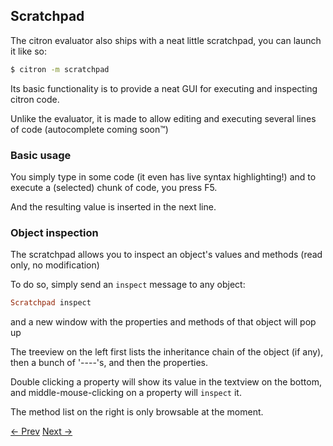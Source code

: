 ## Scratchpad 

The citron evaluator also ships with a neat little scratchpad, you can launch it like so:

```sh
$ citron -m scratchpad
```

Its basic functionality is to provide a neat GUI for executing and inspecting citron code.

Unlike the evaluator, it is made to allow editing and executing several lines of code \(autocomplete coming soon™\)



### Basic usage

You simply type in some code \(it even has live syntax highlighting!\) and to execute a \(selected\) chunk of code, you press F5.

And the resulting value is inserted in the next line.



### Object inspection

The scratchpad allows you to inspect an object's values and methods \(read only, no modification\)

To do so, simply send an `inspect` message to any object:

```ruby
Scratchpad inspect
```

and a new window with the properties and methods of that object will pop up

The treeview on the left first lists the inheritance chain of the object \(if any\), then a bunch of '----'s, and then the properties.

Double clicking a property will show its value in the textview on the bottom, and middle-mouse-clicking on a property will `inspect` it.

The method list on the right is only browsable at the moment.


[<- Prev](parser-pragmas.md) [Next ->](inline-assembly-blocks.md)